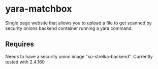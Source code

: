 # yara-matchbox
Single page website that allows you to upload a file to get scanned by security onions backend container running a yara command.

## Requires
Needs to have a security onion image "so-strelka-backend". Currently tested with 2.4.160
